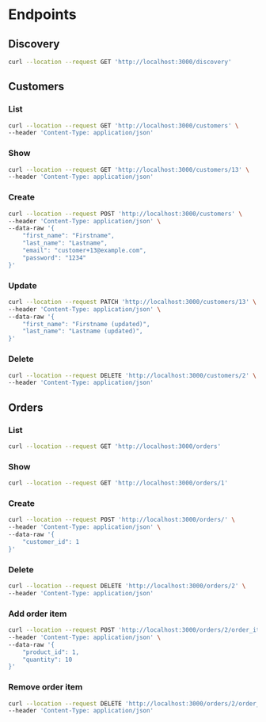 # Endpoints

## Discovery

```bash
curl --location --request GET 'http://localhost:3000/discovery'
```

## Customers

### List

```bash
curl --location --request GET 'http://localhost:3000/customers' \
--header 'Content-Type: application/json'
```

### Show

```bash
curl --location --request GET 'http://localhost:3000/customers/13' \
--header 'Content-Type: application/json'
```

### Create

```bash
curl --location --request POST 'http://localhost:3000/customers' \
--header 'Content-Type: application/json' \
--data-raw '{
    "first_name": "Firstname",
    "last_name": "Lastname",
    "email": "customer+13@example.com",
    "password": "1234"
}'
```

### Update

```bash
curl --location --request PATCH 'http://localhost:3000/customers/13' \
--header 'Content-Type: application/json' \
--data-raw '{
    "first_name": "Firstname (updated)",
    "last_name": "Lastname (updated)",
}'
```

### Delete

```bash
curl --location --request DELETE 'http://localhost:3000/customers/2' \
--header 'Content-Type: application/json'
```

## Orders

### List

```bash
curl --location --request GET 'http://localhost:3000/orders'
```

### Show

```bash
curl --location --request GET 'http://localhost:3000/orders/1'
```

### Create

```bash
curl --location --request POST 'http://localhost:3000/orders/' \
--header 'Content-Type: application/json' \
--data-raw '{
    "customer_id": 1
}'
```

### Delete

```bash
curl --location --request DELETE 'http://localhost:3000/orders/2' \
--header 'Content-Type: application/json'
```

### Add order item

```bash
curl --location --request POST 'http://localhost:3000/orders/2/order_items' \
--header 'Content-Type: application/json' \
--data-raw '{
    "product_id": 1,
    "quantity": 10
}'
```

### Remove order item

```bash
curl --location --request DELETE 'http://localhost:3000/orders/2/order_items/2' \
--header 'Content-Type: application/json'
```